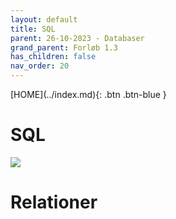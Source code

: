 ```yaml
---
layout: default
title: SQL
parent: 26-10-2023 - Databaser
grand_parent: Forløb 1.3
has_children: false
nav_order: 20
---
```


<span class="fs-1">
[HOME](../index.md){: .btn .btn-blue }
</span>

# SQL

![](./image/logo-sql.png)



# Relationer